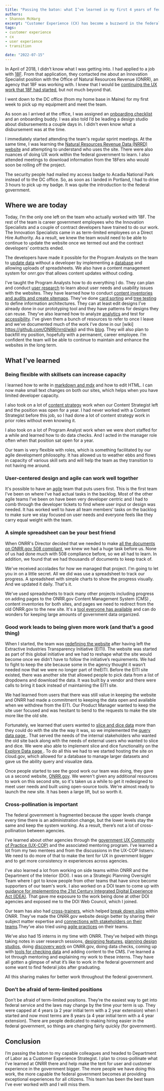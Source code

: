 ```yaml
---
title: "Passing the baton: what I’ve learned in my first 4 years of federal service"
authors:
- Shannon McHarg
excerpt: "Customer Experience (CX) has become a buzzword in the federal government. Let’s take a look at what it is."
tags:
- customer experience
- cx
- user experience
- transition

date: "2022-07-15"
---
```


In April of 2018, I didn’t know what I was getting into. I had applied to a job with [18F](https://18f.gsa.gov/). From that application, they contacted me about an Innovation Specialist position with the Office of Natural Resources Revenue (ONRR), an agency that 18F was working with. I knew that I would be [continuing the UX work that 18F had started](https://18f.gsa.gov/2018/05/01/lessons-from-an-18f-product-transition/), but not much beyond that.

I went down to the DC office (from my home base in Maine) for my first week to pick up my equipment and meet the team.

As soon as I arrived at the office, I was assigned an [onboarding checklist](https://blog-nrrd.doi.gov/Intern-Onboarding/) and an onboarding buddy. I was also told I’d be leading a design studio about disbursements a couple days in. I didn't even know what a disbursement was at the time.

I immediately started attending the team's regular sprint meetings.  At the same time, I was learning the [Natural Resources Revenue Data (NRRD) website](https://revenuedata.doi.gov/) and attempting to understand who uses the site. There were also nuances of doing UX work within the federal government to learn. I also attended meetings to download information from the 18Fers who would soon be rolling off the project.

The security people had mailed my access badge to Acadia National Park instead of to the DC office. So, as soon as I landed in Portland, I had to drive 3 hours to pick up my badge. It was quite the introduction to the federal government.
## Where we are today
Today, I’m the only one left on the team who actually worked with 18F. The rest of the team is career government employees who the Innovation Specialists and a couple of contract developers have trained to do our work. The Innovation Specialists came in as term-limited employees on a Direct Hire Authority. As a result, we knew the team would need to be able to continue to update the website once we termed out and the contract developers’ contracts ended.

The developers have made it possible for the Program Analysts on the team to [update data](https://blog-nrrd.doi.gov/building-technical-with-team-members/) without a developer by implementing a [database](https://blog-nrrd.doi.gov/moving-to-database/) and allowing uploads of spreadsheets. We also have a content management system for onrr.gov that allows content updates without coding.

I’ve taught the Program Analysts how to do everything I do. They can plan and conduct [user research](https://blog-nrrd.doi.gov/usability-testing-training/) to learn about user needs and usability issues with the websites. They have learned how to conduct [content inventories and audits and create sitemaps](https://blog-nrrd.doi.gov/intern-experience/). They've done [card sorting](https://blog-nrrd.doi.gov/card-sort/) and [tree testing](https://blog-nrrd.doi.gov/treetest/) to define information architectures. They can at least edit designs I’ve already done in our prototyping tool and they have patterns for designs they can reuse. They've also learned how to analyze [analytics](https://github.com/ONRR/nrrd/wiki/Analytics) and test for [accessibility](https://blog-nrrd.doi.gov/508-Study/). I've given them a bunch of resources to refer to once I leave and we’ve documented much of the work I’ve done in our [wiki] https://github.com/ONRR/nrrd/wiki) and this [blog](https://blog-nrrd.doi.gov/). They will also plan to backfill my position, hopefully with a permanent, career employee.
I’m confident the team will be able to continue to maintain and enhance the websites in the long term.
## What I’ve learned
### Being flexible with skillsets can increase capacity
I learned how to write in [markdown and mdx](https://blog-nrrd.doi.gov/implementing-mdx/) and how to edit HTML. I can now make small text changes on both our sites, which helps when you have limited developer capacity.

I also took on a lot of [content strategy](https://blog-nrrd.doi.gov/making-tough-content-choices/) work when our Content Strategist left and the position was open for a year. I had never worked with a Content Strategist before this job, so I had done a lot of content strategy work in prior roles without even knowing it.

I also took on a lot of Program Analyst work when we were short staffed for a while and learned how to do data checks. And I acted in the manager role often when that position sat open for a year.

Our team is very flexible with roles, which is something facilitated by our agile development philosophy. It has allowed us to weather ebbs and flows in capacity of various skill sets and will help the team as they transition to not having me around.
### User-centered design and agile can work well together
It's possible to have an [agile]( https://blog-nrrd.doi.gov/agile/) team that puts users first. This is the first team I’ve been on where I’ve had actual tasks in the backlog. Most of the other agile teams I’ve been on have been very developer centric and I had to comb through the developer tickets to find where user input or design was needed. It has worked well to have all team members’ tasks on the backlog to make sure we stay focused on user needs and everyone feels like they carry equal weight with the team.
### A simple spreadsheet can be your best friend
When ONRR's Director decided that we needed to make [all the documents on ONRR.gov 508 compliant](https://blog-nrrd.doi.gov/accessibility/), we knew we had a huge task before us. None of us had done much with 508 compliance before, so we all had to learn. In addition, we found that we had thousands of documents to keep track of.

We've received accolades for how we managed that project. I'm going to let you in on a little secret. All we did was use a spreadsheet to track our progress. A spreadsheet with simple charts to show the   progress visually. And we updated it daily. That's it.

We've used spreadsheets to track many other projects including progress on adding pages to the ONRR.gov Content Management System (CMS) , content inventories for both sites, and pages we need to redirect from the old ONRR.gov to the new site. It's a [tool everyone has available](https://blog-nrrd.doi.gov/tool-agnostic/) and can do wonders for keeping large amounts of government data organized.

### Good work leads to being given more work (and that’s a good thing)
When I started, the team was [redefining the website](https://blog-nrrd.doi.gov/homepage-revamp/) after having left the Extractive Industries Transparency Initiative (EITI). The website was started as part of this global initiative   and we had to reshape what the site would become once we didn’t have to follow the initiative’s requirements. We had to fight to keep the site because some in the agency thought it wasn’t needed now that we were no longer part of theEITI. Before the EITI site existed, there was another site that allowed people to pick data from a list of dropdowns and download the data. It was built by a vendor and there were calls to bring it back instead of maintaining the EITI site.

We had learned from users that there was still value in keeping the website and ONRR had made a commitment to keeping the data open and available when we withdrew from the EITI. Our Product Manager wanted to keep the site user focused and was hesitant to bend to the requests to make the site more like the old site.

Fortunately, we learned that users wanted to [slice and dice data](https://blog-nrrd.doi.gov/open-data-useful/) more than they could do with the site the way it was, so we implemented the [query data page ](https://revenuedata.doi.gov/query-data). That served the needs of the internal stakeholders who wanted the old site back along with the needs of external users who wanted to slice and dice. We were also able to implement slice and dice functionality on the [Explore Data page ](https://revenuedata.doi.gov/explore). To do all this we had to we started hosting the site on cloud.gov, which allowed for a database to manage larger datasets and gave us the ability query and visualize data.

Once people started to see the good work our team was doing, they gave us a second website, [ONRR.gov](https://www.onrr.gov/). We weren't given any additional resources to work on this second site, so it's taken us a while to get it redesigned to meet user needs and built using open-source tools. We're almost ready to launch the new site. It has been a large lift, but so worth it.

### Cross-pollination is important
The federal government is fragmented because the upper levels change every time there is an administration change, but the lower levels stay the same and keep the system working. As a result, there’s not a lot of cross-pollination between agencies.

I’ve learned about other agencies through the [government UX Community of Practice (UX-COP)](https://digital.gov/communities/user-experience/) and the associated mentoring program. I’ve learned a lot from my two mentees and from the discussions in the UX-COP listserv. We need to do more of that to make the tent for UX in government bigger and to get more consistency in experiences across agencies.

I've also learned a lot from working on side teams within ONRR and the Department of the Interior (DOI). I was on a Strategic Planning Oversight Team where I got to know people from other teams that have since become supporters of our team's work. I also worked on a DOI team to come up with [guidance for implementing the 21st Century Integrated Digital Experience Act (IDEA)](https://www.doi.gov/sites/doi.gov/files/21st-century-idea-implementation-guidance-final-09242021.pdf). That gave me exposure to the work being done at other DOI agencies and exposed me to the DOI Web Council, which I joined.

Our team has also had [cross-trainers](https://blog-nrrd.doi.gov/Cross-training/), which helped [break down silos](https://blog-nrrd.doi.gov/breaking-down-silos-by-cross-training/) within ONRR. They've made the ONRR.gov website design better by sharing their subject matter expertise and [connections with stakeholders on their teams](https://blog-nrrd.doi.gov/troubleshooting/).They’ve also tried using [agile practices](https://blog-nrrd.doi.gov/agile-methodology/) on their teams.

We’ve also had 15 interns in my time with ONRR. They’ve helped with things taking notes in user research sessions, [designing features](https://blog-nrrd.doi.gov/homepage-graphic/), [planning design studios](https://blog-nrrd.doi.gov/trends-design-studio/), doing [discovery work](https://blog-nrrd.doi.gov/intern-onrr-dot-gov/) on ONRR.gov, doing data checks, coming up with [tools for checking data](https://blog-nrrd.doi.gov/intern-blog-post/) and adding content to the CMS. I’ve learned a lot through mentoring and explaining my work to these interns. They have all gotten a glimpse of what it’s like to work in the federal government and some want to find federal jobs after graduating.

All this sharing makes for better work throughout the federal government.
### Don’t be afraid of term-limited positions
Don’t be afraid of term-limited positions. They’re the easiest way to get into federal service and the laws may change by the time your term is up. They were capped at 4 years (a 2 year initial term with a 2 year extension) when I started and now most terms are 8 years   (a 4 year initial term with a 4 year extension). There are people dedicated to making hiring easier in the federal government, so things are changing fairly quickly (for government).
## Conclusion
I’m passing the baton to my capable colleagues and headed to Department of Labor as a Customer Experience Strategist. I plan to cross-pollinate what I’ve learned at ONRR there and help make the tent for user and customer experience in the government bigger. The more people we have doing this work, the more capable the federal government becomes at providing exceptional experiences for all citizens. This team has been the best team I’ve ever worked with and I will miss them.

